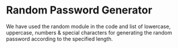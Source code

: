 <h1>Random Password Generator</h1>
We have used the random module in the code and list of lowercase, uppercase, numbers & special characters for generating the random password according to the specified length.
